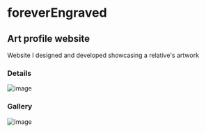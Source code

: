 # foreverEngraved
## Art profile website
Website I designed and developed showcasing a relative's artwork

### Details
![image](https://user-images.githubusercontent.com/22207458/171877711-a4c22ade-b900-449e-8170-059b233f51c8.png)



### Gallery
![image](https://user-images.githubusercontent.com/22207458/171877797-1cce5b29-fd03-483f-9fbf-41d165228dda.png)


